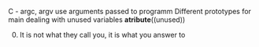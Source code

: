 C - argc, argv
use arguments passed to programm
Different prototypes for main
dealing with unused variables __atribute__((unused))

0. It is not what they call you, it is what you answer to

